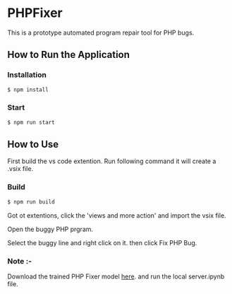 # PHPFixer

This is a prototype automated program repair tool for PHP bugs.

## How to Run the Application 

### Installation

```bash
$ npm install
```

### Start
```bash
$ npm run start
```

## How to Use

First build the vs code extention. Run following command  it will create a .vsix file.
### Build
```bash
$ npm run build
```

Got ot extentions, click the 'views and more action' and import the vsix file.

Open the buggy PHP prgram.

Select the buggy line and right click on it. then click Fix PHP Bug.


### Note :- 

Download the trained PHP Fixer model [here](https://drive.google.com/drive/folders/1dnkXa4eJa1aw6QmH-fdFW70MdpgUuXpF?usp=sharing). and run the local server.ipynb file.